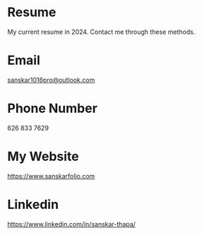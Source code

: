 # Resume
My current resume in 2024. Contact me through these methods.
# Email
sanskar1016pro@outlook.com
# Phone Number
626 833 7629
# My Website
https://www.sanskarfolio.com
# Linkedin
https://www.linkedin.com/in/sanskar-thapa/
